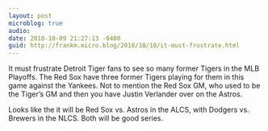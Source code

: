 ```yaml
---
layout: post
microblog: true
audio: 
date: 2018-10-09 21:27:13 -0400
guid: http://frankm.micro.blog/2018/10/10/it-must-frustrate.html
---
```

It must frustrate Detroit Tiger fans to see so many former Tigers in the MLB Playoffs. The Red Sox have three former Tigers playing for them in this game against the Yankees. Not to mention the Red Sox GM, who used to be the Tiger’s GM and then you have Justin Verlander over on the Astros. 

Looks like the it will be Red Sox vs. Astros in the ALCS, with Dodgers vs. Brewers in the NLCS. Both will be good series. 
